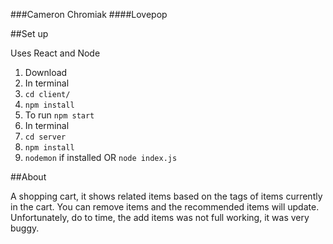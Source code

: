 ###Cameron Chromiak
####Lovepop


##Set up

Uses React and Node

1. Download
2. In terminal
  1. `cd client/`
  2. `npm install`
  3. To run `npm start`
3. In terminal
  1. `cd server`
  2. `npm install`
  3. `nodemon` if installed OR `node index.js`

##About

A shopping cart, it shows related items based on the tags of items currently
in the cart. You can remove items and the recommended items will update.
Unfortunately, do to time, the add items was not full working, it was very buggy.
